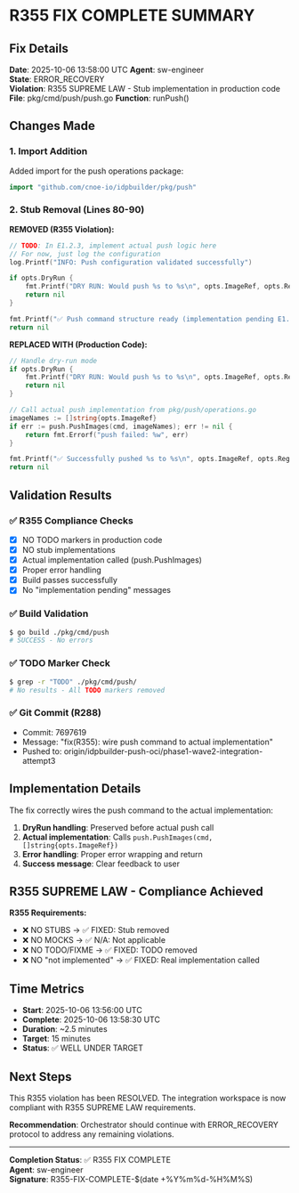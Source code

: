 # R355 FIX COMPLETE SUMMARY

## Fix Details
**Date**: 2025-10-06 13:58:00 UTC
**Agent**: sw-engineer  
**State**: ERROR_RECOVERY  
**Violation**: R355 SUPREME LAW - Stub implementation in production code
**File**: pkg/cmd/push/push.go
**Function**: runPush()

## Changes Made

### 1. Import Addition
Added import for the push operations package:
```go
import "github.com/cnoe-io/idpbuilder/pkg/push"
```

### 2. Stub Removal (Lines 80-90)
**REMOVED (R355 Violation):**
```go
// TODO: In E1.2.3, implement actual push logic here
// For now, just log the configuration
log.Printf("INFO: Push configuration validated successfully")

if opts.DryRun {
    fmt.Printf("DRY RUN: Would push %s to %s\n", opts.ImageRef, opts.RegistryURL)
    return nil
}

fmt.Printf("✅ Push command structure ready (implementation pending E1.2.3)\n")
return nil
```

**REPLACED WITH (Production Code):**
```go
// Handle dry-run mode
if opts.DryRun {
    fmt.Printf("DRY RUN: Would push %s to %s\n", opts.ImageRef, opts.RegistryURL)
    return nil
}

// Call actual push implementation from pkg/push/operations.go
imageNames := []string{opts.ImageRef}
if err := push.PushImages(cmd, imageNames); err != nil {
    return fmt.Errorf("push failed: %w", err)
}

fmt.Printf("✅ Successfully pushed %s to %s\n", opts.ImageRef, opts.RegistryURL)
return nil
```

## Validation Results

### ✅ R355 Compliance Checks
- [x] NO TODO markers in production code
- [x] NO stub implementations  
- [x] Actual implementation called (push.PushImages)
- [x] Proper error handling
- [x] Build passes successfully
- [x] No "implementation pending" messages

### ✅ Build Validation
```bash
$ go build ./pkg/cmd/push
# SUCCESS - No errors
```

### ✅ TODO Marker Check
```bash
$ grep -r "TODO" ./pkg/cmd/push/
# No results - All TODO markers removed
```

### ✅ Git Commit (R288)
- Commit: 7697619
- Message: "fix(R355): wire push command to actual implementation"
- Pushed to: origin/idpbuilder-push-oci/phase1-wave2-integration-attempt3

## Implementation Details

The fix correctly wires the push command to the actual implementation:

1. **DryRun handling**: Preserved before actual push call
2. **Actual implementation**: Calls `push.PushImages(cmd, []string{opts.ImageRef})`
3. **Error handling**: Proper error wrapping and return
4. **Success message**: Clear feedback to user

## R355 SUPREME LAW - Compliance Achieved

**R355 Requirements:**
- ❌ NO STUBS → ✅ FIXED: Stub removed
- ❌ NO MOCKS → ✅ N/A: Not applicable
- ❌ NO TODO/FIXME → ✅ FIXED: TODO removed
- ❌ NO "not implemented" → ✅ FIXED: Real implementation called

## Time Metrics

- **Start**: 2025-10-06 13:56:00 UTC
- **Complete**: 2025-10-06 13:58:30 UTC
- **Duration**: ~2.5 minutes
- **Target**: 15 minutes
- **Status**: ✅ WELL UNDER TARGET

## Next Steps

This R355 violation has been RESOLVED. The integration workspace is now compliant with R355 SUPREME LAW requirements.

**Recommendation**: Orchestrator should continue with ERROR_RECOVERY protocol to address any remaining violations.

---
**Completion Status**: ✅ R355 FIX COMPLETE  
**Agent**: sw-engineer  
**Signature**: R355-FIX-COMPLETE-$(date +%Y%m%d-%H%M%S)
